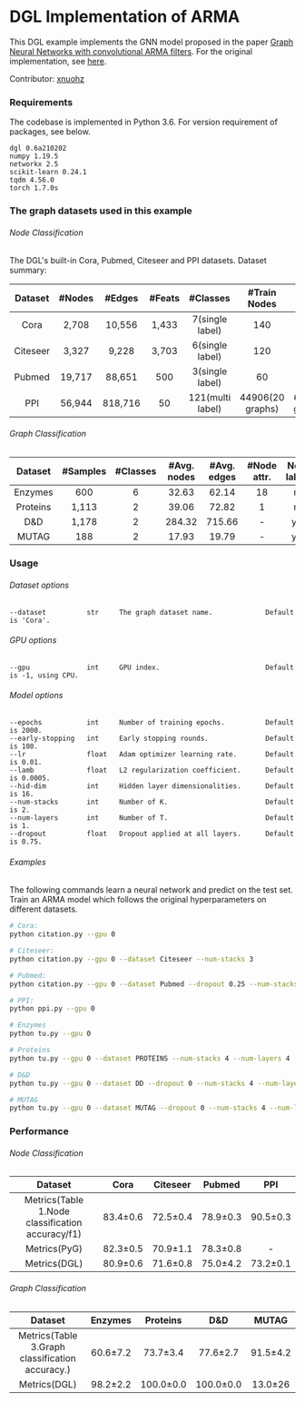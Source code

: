 # DGL Implementation of ARMA

This DGL example implements the GNN model proposed in the paper [Graph Neural Networks with convolutional ARMA filters](https://arxiv.org/abs/1901.01343). For the original implementation, see [here](https://pytorch-geometric.readthedocs.io/en/latest/modules/nn.html#torch_geometric.nn.conv.ARMAConv).

Contributor: [xnuohz](https://github.com/xnuohz)

### Requirements
The codebase is implemented in Python 3.6. For version requirement of packages, see below.

```
dgl 0.6a210202
numpy 1.19.5
networkx 2.5
scikit-learn 0.24.1
tqdm 4.56.0
torch 1.7.0s
```

### The graph datasets used in this example

###### Node Classification

The DGL's built-in Cora, Pubmed, Citeseer and PPI datasets. Dataset summary:

| Dataset | #Nodes | #Edges | #Feats | #Classes | #Train Nodes | #Val Nodes | #Test Nodes |
| :-: | :-: | :-: | :-: | :-: | :-: | :-: | :-: |
| Cora | 2,708 | 10,556 | 1,433 | 7(single label) | 140 | 500 | 1000 |
| Citeseer | 3,327 | 9,228 | 3,703 | 6(single label) | 120 | 500 | 1000 |
| Pubmed | 19,717 | 88,651 | 500 | 3(single label) | 60 | 500 | 1000 |
| PPI | 56,944 | 818,716 | 50 | 121(multi label) | 44906(20 graphs) | 6514(2 graphs) | 5524(2 graphs) |

###### Graph Classification

| Dataset | #Samples | #Classes | #Avg. nodes | #Avg. edges | #Node attr. | Node labels |
| :-: | :-: | :-: | :-: | :-: | :-: | :-: |
| Enzymes | 600 | 6 | 32.63 | 62.14 | 18 | no |
| Proteins | 1,113 | 2 | 39.06 | 72.82 | 1 | no |
| D&D | 1,178 | 2 | 284.32 | 715.66 | - | yes |
| MUTAG | 188 | 2 | 17.93 | 19.79 | - | yes |

### Usage

###### Dataset options
```
--dataset          str     The graph dataset name.             Default is 'Cora'.
```

###### GPU options
```
--gpu              int     GPU index.                          Default is -1, using CPU.
```

###### Model options
```
--epochs           int     Number of training epochs.          Default is 2000.
--early-stopping   int     Early stopping rounds.              Default is 100.
--lr               float   Adam optimizer learning rate.       Default is 0.01.
--lamb             float   L2 regularization coefficient.      Default is 0.0005.
--hid-dim          int     Hidden layer dimensionalities.      Default is 16.
--num-stacks       int     Number of K.                        Default is 2.
--num-layers       int     Number of T.                        Default is 1.
--dropout          float   Dropout applied at all layers.      Default is 0.75.
```

###### Examples

The following commands learn a neural network and predict on the test set.
Train an ARMA model which follows the original hyperparameters on different datasets.
```bash
# Cora:
python citation.py --gpu 0

# Citeseer:
python citation.py --gpu 0 --dataset Citeseer --num-stacks 3

# Pubmed:
python citation.py --gpu 0 --dataset Pubmed --dropout 0.25 --num-stacks 1

# PPI:
python ppi.py --gpu 0

# Enzymes
python tu.py --gpu 0

# Proteins
python tu.py --gpu 0 --dataset PROTEINS --num-stacks 4 --num-layers 4

# D&D
python tu.py --gpu 0 --dataset DD --dropout 0 --num-stacks 4 --num-layers 4

# MUTAG
python tu.py --gpu 0 --dataset MUTAG --dropout 0 --num-stacks 4 --num-layers 4
```

### Performance

###### Node Classification

| Dataset | Cora | Citeseer | Pubmed | PPI |
| :-: | :-: | :-: | :-: | :-: |
| Metrics(Table 1.Node classification accuracy/f1) | 83.4±0.6 | 72.5±0.4 | 78.9±0.3 | 90.5±0.3 |
| Metrics(PyG) | 82.3±0.5 | 70.9±1.1 | 78.3±0.8 | - |
| Metrics(DGL) | 80.9±0.6 | 71.6±0.8 | 75.0±4.2 | 73.2±0.1 |

###### Graph Classification

| Dataset | Enzymes | Proteins | D&D | MUTAG |
| :-: | :-: | :-: | :-: | :-: |
| Metrics(Table 3.Graph classification accuracy.) | 60.6±7.2 | 73.7±3.4 | 77.6±2.7 | 91.5±4.2 |
| Metrics(DGL) | 98.2±2.2 | 100.0±0.0 | 100.0±0.0 | 13.0±26 |